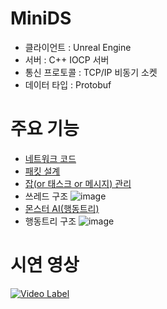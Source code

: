# MiniDS
* 클라이언트 : Unreal Engine
* 서버 : C++ IOCP 서버
* 통신 프로토콜 : TCP/IP 비동기 소켓
* 데이터 타입 : Protobuf

# 주요 기능
 * [네트워크 코드](https://github.com/aiody/MiniDS/tree/main/Server/Codes/Network)
 * [패킷 설계](https://github.com/aiody/MiniDS/tree/main/Server/Tools/PacketGenerator)
 * [잡(or 태스크 or 메시지) 관리](https://github.com/aiody/MiniDS/tree/main/Server/Codes/Job)
 * 쓰레드 구조
 ![image](https://github.com/aiody/MiniDS/assets/11348329/115dcf0f-e4a8-496f-a710-470b0c4abd4d)
 * [몬스터 AI(행동트리)](https://github.com/aiody/MiniDS/tree/main/Server/Codes/Contents/MonsterAI)
 * 행동트리 구조
 ![image](https://github.com/aiody/MiniDS/assets/11348329/c87407d6-a276-423c-a3b7-54b2e4cccefa)

# 시연 영상
[![Video Label](http://img.youtube.com/vi/Dj4lN_QccVI/0.jpg)](https://youtu.be/Dj4lN_QccVI)  
